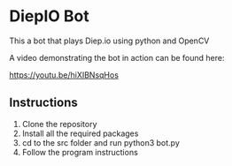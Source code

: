 # DiepIO Bot

This a bot that plays Diep.io using python and OpenCV

A video demonstrating the bot in action can be found here:

https://youtu.be/hiXIBNsqHos

## Instructions

1. Clone the repository
2. Install all the required packages
3. cd to the src folder and run python3 bot.py
4. Follow the program instructions
